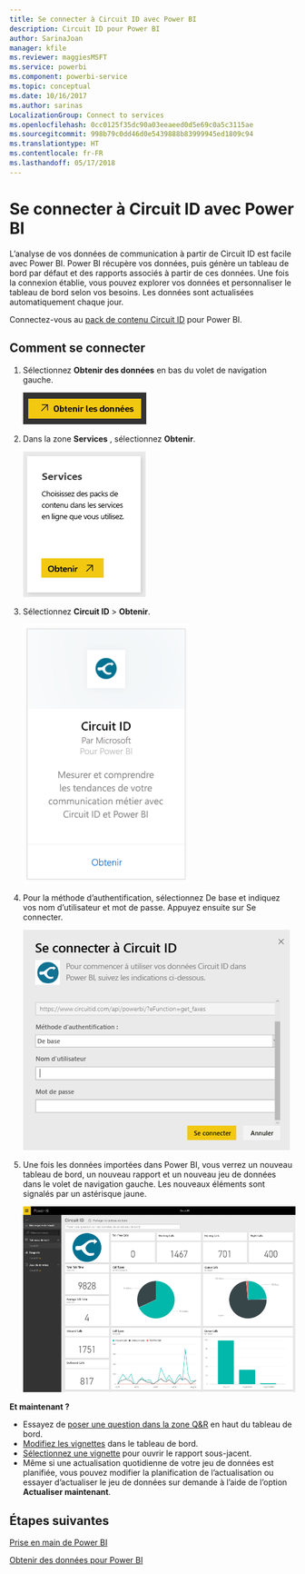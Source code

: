 ```yaml
---
title: Se connecter à Circuit ID avec Power BI
description: Circuit ID pour Power BI
author: SarinaJoan
manager: kfile
ms.reviewer: maggiesMSFT
ms.service: powerbi
ms.component: powerbi-service
ms.topic: conceptual
ms.date: 10/16/2017
ms.author: sarinas
LocalizationGroup: Connect to services
ms.openlocfilehash: 0cc0125f35dc90a03eeaeed0d5e69c0a5c3115ae
ms.sourcegitcommit: 998b79c0dd46d0e5439888b83999945ed1809c94
ms.translationtype: HT
ms.contentlocale: fr-FR
ms.lasthandoff: 05/17/2018
---
```

# <a name="connect-to-circuit-id-with-power-bi"></a>Se connecter à Circuit ID avec Power BI
L’analyse de vos données de communication à partir de Circuit ID est facile avec Power BI. Power BI récupère vos données, puis génère un tableau de bord par défaut et des rapports associés à partir de ces données. Une fois la connexion établie, vous pouvez explorer vos données et personnaliser le tableau de bord selon vos besoins. Les données sont actualisées automatiquement chaque jour.

Connectez-vous au [pack de contenu Circuit ID](https://app.powerbi.com/getdata/services/circuitid) pour Power BI.

## <a name="how-to-connect"></a>Comment se connecter
1. Sélectionnez **Obtenir des données** en bas du volet de navigation gauche.
   
    ![](media/service-connect-to-circuit-id/getdata.png)
2. Dans la zone **Services** , sélectionnez **Obtenir**.
   
    ![](media/service-connect-to-circuit-id/services.png)
3. Sélectionnez **Circuit ID** \> **Obtenir**.
   
    ![](media/service-connect-to-circuit-id/circuitid.png)
4. Pour la méthode d’authentification, sélectionnez De base et indiquez vos nom d’utilisateur et mot de passe. Appuyez ensuite sur Se connecter.
   
    ![](media/service-connect-to-circuit-id/circuitid_login.png)
5. Une fois les données importées dans Power BI, vous verrez un nouveau tableau de bord, un nouveau rapport et un nouveau jeu de données dans le volet de navigation gauche. Les nouveaux éléments sont signalés par un astérisque jaune.
   
    ![](media/service-connect-to-circuit-id/circuitid_dashboard_chrome.png)

**Et maintenant ?**

* Essayez de [poser une question dans la zone Q&R](power-bi-q-and-a.md) en haut du tableau de bord.
* [Modifiez les vignettes](service-dashboard-edit-tile.md) dans le tableau de bord.
* [Sélectionnez une vignette](service-dashboard-tiles.md) pour ouvrir le rapport sous-jacent.
* Même si une actualisation quotidienne de votre jeu de données est planifiée, vous pouvez modifier la planification de l’actualisation ou essayer d’actualiser le jeu de données sur demande à l’aide de l’option **Actualiser maintenant**.

## <a name="next-steps"></a>Étapes suivantes
[Prise en main de Power BI](service-get-started.md)

[Obtenir des données pour Power BI](service-get-data.md)

